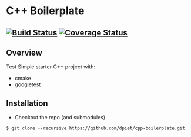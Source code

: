 # C++ Boilerplate
[![Build Status](https://travis-ci.org/dpiet/cpp-boilerplate.svg?branch=master)](https://travis-ci.org/dpiet/cpp-boilerplate)
[![Coverage Status](https://coveralls.io/repos/github/dpiet/cpp-boilerplate/badge.svg?branch=master)](https://coveralls.io/github/dpiet/cpp-boilerplate?branch=master)
---

## Overview
Test
Simple starter C++ project with:

- cmake
- googletest

## Installation

- Checkout the repo (and submodules)
```
$ git clone --recursive https://github.com/dpiet/cpp-boilerplate.git
```

